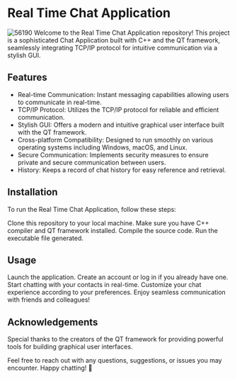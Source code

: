 # Real Time Chat Application
![56190](https://github.com/faiz-oussama/Chat-Application-/assets/102983085/d7d9cba5-53ee-4794-843a-d9eed7ce033c)
Welcome to the Real Time Chat Application repository! This project is a sophisticated Chat Application built with C++ and the QT framework, seamlessly integrating TCP/IP protocol for intuitive communication via a stylish GUI.

<h2>Features</h2>
<ul>
<li>Real-time Communication: Instant messaging capabilities allowing users to communicate in real-time.</li> 
<li>TCP/IP Protocol: Utilizes the TCP/IP protocol for reliable and efficient communication.</li> 
<li>Stylish GUI: Offers a modern and intuitive graphical user interface built with the QT framework.</li>
<li>Cross-platform Compatibility: Designed to run smoothly on various operating systems including Windows, macOS, and Linux.</li>
<li>Secure Communication: Implements security measures to ensure private and secure communication between users.</li>
<li>History: Keeps a record of chat history for easy reference and retrieval.</li>
</ul>

<h2>Installation</h2> 
To run the Real Time Chat Application, follow these steps:

Clone this repository to your local machine.
Make sure you have C++ compiler and QT framework installed.
Compile the source code.
Run the executable file generated.

<h2>Usage</h2>
Launch the application.
Create an account or log in if you already have one.
Start chatting with your contacts in real-time.
Customize your chat experience according to your preferences.
Enjoy seamless communication with friends and colleagues!

<h2>Acknowledgements</h2> 
Special thanks to the creators of the QT framework for providing powerful tools for building graphical user interfaces.

Feel free to reach out with any questions, suggestions, or issues you may encounter. Happy chatting! 🎉
